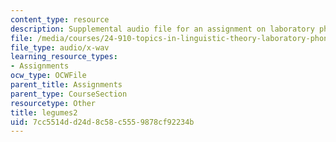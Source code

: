 ```yaml
---
content_type: resource
description: Supplemental audio file for an assignment on laboratory phonology.
file: /media/courses/24-910-topics-in-linguistic-theory-laboratory-phonology-spring-2007/7cc5514dd24d8c58c5559878cf92234b_legumes2.wav
file_type: audio/x-wav
learning_resource_types:
- Assignments
ocw_type: OCWFile
parent_title: Assignments
parent_type: CourseSection
resourcetype: Other
title: legumes2
uid: 7cc5514d-d24d-8c58-c555-9878cf92234b
---
```

